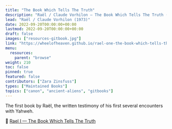 ```yaml
---
title: "The Book Which Tells The Truth"
description: "Raël / Claude Vorhilon — The Book Which Tells The Truth (1973)"
lead: "Raël / Claude Vorhilon (1973)"
date: 2022-09-20T00:00:00+00:00
lastmod: 2022-09-20T00:00:00+00:00
draft: false
images: ["resources-gitbook.jpg"]
link: "https://wheelofheaven.github.io/rael-one-the-book-which-tells-the-truth/"
menu:
  resources:
    parent: "browse"
weight: 210
toc: false
pinned: true
featured: false
contributors: ["Zara Zinsfuss"]
types: ["Maintained Books"]
topics: ["canon", "ancient-aliens", "gitbooks"]
---
```


The first book by Raël, the written testimony of his first several encounters with Yahweh.

📖 [Rael I — The Book Which Tells The Truth](https://wheelofheaven.github.io/rael-one-the-book-which-tells-the-truth/)
